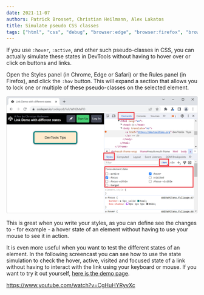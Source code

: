 ```yaml
---
date: 2021-11-07
authors: Patrick Brosset, Christian Heilmann, Alex Lakatos
title: Simulate pseudo CSS classes
tags: ["html", "css", "debug", "browser:edge", "browser:firefox", "browser:chrome", "browser:safari"]
---
```

If you use `:hover`, `:active`, and other such pseudo-classes in CSS, you can actually simulate these states in DevTools without having to hover over or click on buttons and links.

Open the Styles panel (in Chrome, Edge or Safari) or the Rules panel (in Firefox), and click the `:hov` button. This will expand a section that allows you to lock one or multiple of these pseudo-classes on the selected element.

![The :hov panel to simulate various pseudo-classes.](/assets/img/simulate-pseudo-classes.png)

This is great when you write your styles, as you can define see the changes to - for example - a hover state of an element without having to use your mouse to see it in action.

It is even more useful when you want to test the different states of an element. In the following screencast you can see how to use the state simulation to check the hover, active, visited and focused state of a link without having to interact with the link using your keyboard or mouse. If you want to try it out yourself, [here is the demo page](https://codepen.io/codepo8/pen/WNEMaPO).

https://www.youtube.com/watch?v=CgHuHYRyvXc
